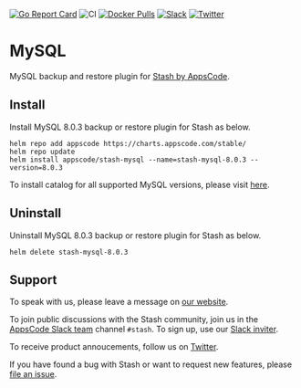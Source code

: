 [![Go Report Card](https://goreportcard.com/badge/stash.appscode.dev/mysql)](https://goreportcard.com/report/stash.appscode.dev/mysql)
![CI](https://github.com/stashed/mysql/workflows/CI/badge.svg)
[![Docker Pulls](https://img.shields.io/docker/pulls/stashed/stash-mysql.svg)](https://hub.docker.com/r/stashed/stash-mysql/)
[![Slack](https://slack.appscode.com/badge.svg)](https://slack.appscode.com)
[![Twitter](https://img.shields.io/twitter/follow/kubestash.svg?style=social&logo=twitter&label=Follow)](https://twitter.com/intent/follow?screen_name=KubeStash)

# MySQL

MySQL backup and restore plugin for [Stash by AppsCode](https://stash.run).

## Install

Install MySQL 8.0.3 backup or restore plugin for Stash as below.

```console
helm repo add appscode https://charts.appscode.com/stable/
helm repo update
helm install appscode/stash-mysql --name=stash-mysql-8.0.3 --version=8.0.3
```

To install catalog for all supported MySQL versions, please visit [here](https://github.com/stashed/catalog).

## Uninstall

Uninstall MySQL 8.0.3 backup or restore plugin for Stash as below.

```console
helm delete stash-mysql-8.0.3
```

## Support

To speak with us, please leave a message on [our website](https://appscode.com/contact/).

To join public discussions with the Stash community, join us in the [AppsCode Slack team](https://appscode.slack.com/messages/C8NCX6N23/details/) channel `#stash`. To sign up, use our [Slack inviter](https://slack.appscode.com/).

To receive product annoucements, follow us on [Twitter](https://twitter.com/KubeStash).

If you have found a bug with Stash or want to request new features, please [file an issue](https://github.com/stashed/project/issues/new).
